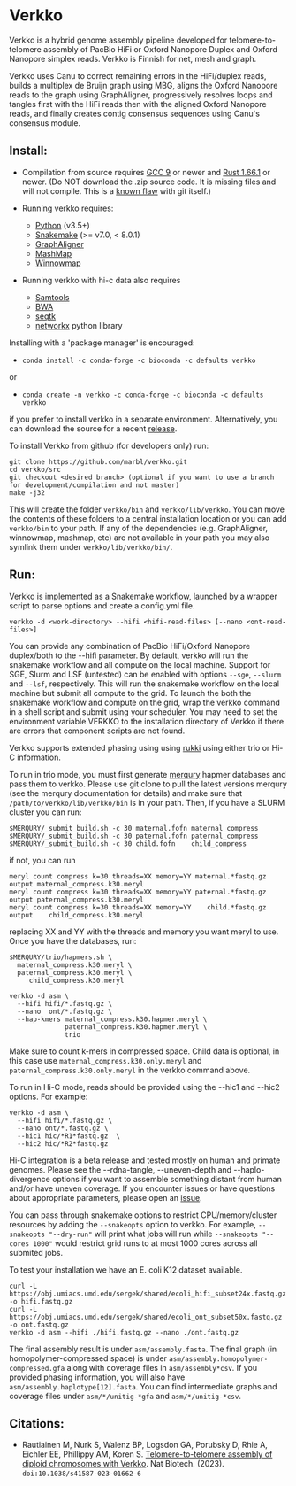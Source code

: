 # Verkko

Verkko is a hybrid genome assembly pipeline developed for
telomere-to-telomere assembly of PacBio HiFi or Oxford Nanopore Duplex and Oxford Nanopore simplex reads. 
Verkko is Finnish for net, mesh and graph.

Verkko uses Canu to correct remaining errors in the HiFi/duplex reads, builds a
multiplex de Bruijn graph using MBG, aligns the Oxford Nanopore reads to the
graph using GraphAligner, progressively resolves loops and tangles first with
the HiFi reads then with the aligned Oxford Nanopore reads, and finally
creates contig consensus sequences using Canu's consensus module.

## Install:

* Compilation from source requires [GCC 9](https://gcc.gnu.org/) or newer and [Rust 1.66.1](https://www.rust-lang.org/) or newer.  (Do NOT download the .zip source code.  It is missing files and will not compile.  This is a [known flaw](https://github.com/dear-github/dear-github/issues/214) with git itself.)

* Running verkko requires:
  * [Python](https://www.python.org) (v3.5+) 
  * [Snakemake](https://snakemake.readthedocs.io/en/stable/) (>= v7.0, < 8.0.1)
  * [GraphAligner](https://github.com/maickrau/GraphAligner)
  * [MashMap](https://github.com/marbl/MashMap)
  * [Winnowmap](https://github.com/marbl/Winnowmap)
* Running verkko with hi-c data also requires 
  * [Samtools](http://www.htslib.org/)
  * [BWA](https://bio-bwa.sourceforge.net/)
  * [seqtk](https://github.com/lh3/seqtk)
  * [networkx](https://networkx.org/documentation/stable/install.html) python library
    
Installing with a 'package manager' is encouraged:
  * `conda install -c conda-forge -c bioconda -c defaults verkko`
   
or
  * `conda create -n verkko -c conda-forge -c bioconda -c defaults verkko`
  
if you prefer to install verkko in a separate environment. Alternatively, you can download the source for a recent [release](https://github.com/marbl/verkko/releases).

To install Verkko from github (for developers only) run:

    git clone https://github.com/marbl/verkko.git
    cd verkko/src
    git checkout <desired branch> (optional if you want to use a branch for development/compilation and not master)
    make -j32

This will create the folder `verkko/bin` and `verkko/lib/verkko`. You can move the contents of these folders to a central installation location or you can add `verkko/bin` to your path. If any of the dependencies (e.g. GraphAligner, winnowmap, mashmap, etc) are not available in your path you may also symlink them under `verkko/lib/verkko/bin/`.

## Run:

Verkko is implemented as a Snakemake workflow, launched by a wrapper script to parse options
and create a config.yml file.

    verkko -d <work-directory> --hifi <hifi-read-files> [--nano <ont-read-files>]

You can provide any combination of PacBio HiFi/Oxford Nanopore duplex/both to the --hifi parameter. By default, verkko will run the snakemake workflow and all compute on the local machine. Support for SGE, Slurm and LSF (untested) can be enabled with options `--sge`, `--slurm` and `--lsf`, respectively. This will run the snakemake workflow on the local machine but submit all compute to the grid. To launch the both the snakemake workflow and compute on the grid, wrap the verkko command in a shell script and submit using your scheduler.  You may need to set the environment variable VERKKO to the installation directory of Verkko if there are errors that component scripts are not found.

Verkko supports extended phasing using using [rukki](https://github.com/marbl/rukki) using either trio or Hi-C information.

To run in trio mode, you must first generate [merqury](https://github.com/marbl/merqury) hapmer databases and pass them to verkko. Please use git clone to pull the latest versions merqury (see the merqury documentation for details) and make sure that `/path/to/verkko/lib/verkko/bin` is in your path. Then, if you have a SLURM cluster you can run:

    $MERQURY/_submit_build.sh -c 30 maternal.fofn maternal_compress
    $MERQURY/_submit_build.sh -c 30 paternal.fofn paternal_compress
    $MERQURY/_submit_build.sh -c 30 child.fofn    child_compress
    
if not, you can run

    meryl count compress k=30 threads=XX memory=YY maternal.*fastq.gz output maternal_compress.k30.meryl
    meryl count compress k=30 threads=XX memory=YY paternal.*fastq.gz output paternal_compress.k30.meryl
    meryl count compress k=30 threads=XX memory=YY    child.*fastq.gz output    child_compress.k30.meryl

replacing XX and YY with the threads and memory you want meryl to use. Once you have the databases, run:

    $MERQURY/trio/hapmers.sh \
      maternal_compress.k30.meryl \
      paternal_compress.k30.meryl \
         child_compress.k30.meryl

    verkko -d asm \
      --hifi hifi/*.fastq.gz \
      --nano  ont/*.fastq.gz \
      --hap-kmers maternal_compress.k30.hapmer.meryl \
                  paternal_compress.k30.hapmer.meryl \
                  trio

Make sure to count k-mers in compressed space. Child data is optional, in this case use `maternal_compress.k30.only.meryl` and  `paternal_compress.k30.only.meryl` in the verkko command above.

To run in Hi-C mode, reads should be provided using the --hic1 and --hic2 options. For example:

    verkko -d asm \
      --hifi hifi/*.fastq.gz \
      --nano ont/*.fastq.gz \
      --hic1 hic/*R1*fastq.gz  \
      --hic2 hic/*R2*fastq.gz

Hi-C integration is a beta release and tested mostly on human and primate genomes. Please see the --rdna-tangle, --uneven-depth and --haplo-divergence options if you want to assemble something distant from human and/or have uneven coverage. If you encounter issues or have questions about appropriate parameters, please open an [issue](https://github.com/marbl/verkko/issues).

You can pass through snakemake options to restrict CPU/memory/cluster resources by adding the `--snakeopts` option to verkko. For example, `--snakeopts "--dry-run"` will print what jobs will run while `--snakeopts "--cores 1000"` would restrict grid runs to at most 1000 cores across all submited jobs.

To test your installation we have an E. coli K12 dataset available. 

    curl -L https://obj.umiacs.umd.edu/sergek/shared/ecoli_hifi_subset24x.fastq.gz -o hifi.fastq.gz
    curl -L https://obj.umiacs.umd.edu/sergek/shared/ecoli_ont_subset50x.fastq.gz -o ont.fastq.gz
    verkko -d asm --hifi ./hifi.fastq.gz --nano ./ont.fastq.gz

The final assembly result is under `asm/assembly.fasta`. The final graph (in homopolymer-compressed space) is under `asm/assembly.homopolymer-compressed.gfa` along with coverage files in `asm/assembly*csv`. If you provided phasing information, you will also have `asm/assembly.haplotype[12].fasta`. You can find intermediate graphs and coverage files under `asm/*/unitig-*gfa` and `asm/*/unitig-*csv`.

## Citations:
 - Rautiainen M, Nurk S, Walenz BP, Logsdon GA, Porubsky D, Rhie A, Eichler EE, Phillippy AM, Koren S. [Telomere-to-telomere assembly of diploid chromosomes with Verkko](https://doi.org/10.1038/s41587-023-01662-6). Nat Biotech. (2023). `doi:10.1038/s41587-023-01662-6`
